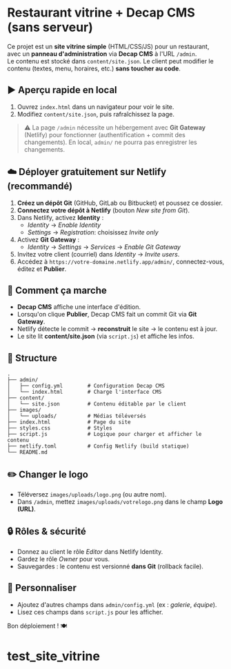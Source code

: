 # Restaurant vitrine + Decap CMS (sans serveur)

Ce projet est un **site vitrine simple** (HTML/CSS/JS) pour un restaurant, avec un **panneau d'administration** via **Decap CMS** à l'URL `/admin`.  
Le contenu est stocké dans `content/site.json`. Le client peut modifier le contenu (textes, menu, horaires, etc.) **sans toucher au code**.

## ▶️ Aperçu rapide en local
1. Ouvrez `index.html` dans un navigateur pour voir le site.
2. Modifiez `content/site.json`, puis rafraîchissez la page.

> ⚠️ La page `/admin` nécessite un hébergement avec **Git Gateway** (Netlify) pour fonctionner (authentification + commit des changements). En local, `admin/` ne pourra pas enregistrer les changements.

## ☁️ Déployer gratuitement sur Netlify (recommandé)
1. **Créez un dépôt Git** (GitHub, GitLab ou Bitbucket) et poussez ce dossier.
2. **Connectez votre dépôt à Netlify** (bouton *New site from Git*).
3. Dans Netlify, activez **Identity** :
   - *Identity* → *Enable Identity*
   - *Settings* → *Registration*: choisissez *Invite only*
4. Activez **Git Gateway** :
   - *Identity* → *Settings* → *Services* → *Enable Git Gateway*
5. Invitez votre client (courriel) dans *Identity* → *Invite users*.
6. Accédez à `https://votre-domaine.netlify.app/admin/`, connectez-vous, éditez et **Publier**.

## 🧰 Comment ça marche
- **Decap CMS** affiche une interface d'édition.
- Lorsqu'on clique **Publier**, Decap CMS fait un commit Git via **Git Gateway**.
- Netlify détecte le commit → **reconstruit** le site → le contenu est à jour.
- Le site lit **content/site.json** (via `script.js`) et affiche les infos.

## 📁 Structure
```
.
├── admin/
│   ├── config.yml        # Configuration Decap CMS
│   └── index.html        # Charge l'interface CMS
├── content/
│   └── site.json         # Contenu éditable par le client
├── images/
│   └── uploads/          # Médias téléversés
├── index.html            # Page du site
├── styles.css            # Styles
├── script.js             # Logique pour charger et afficher le contenu
├── netlify.toml          # Config Netlify (build statique)
└── README.md
```

## ✏️ Changer le logo
- Téléversez `images/uploads/logo.png` (ou autre nom).
- Dans `/admin`, mettez `images/uploads/votrelogo.png` dans le champ **Logo (URL)**.

## 🔒 Rôles & sécurité
- Donnez au client le rôle *Editor* dans Netlify Identity.
- Gardez le rôle *Owner* pour vous.
- Sauvegardes : le contenu est versionné **dans Git** (rollback facile).

## 🧩 Personnaliser
- Ajoutez d'autres champs dans `admin/config.yml` (ex : *galerie*, *équipe*).
- Lisez ces champs dans `script.js` pour les afficher.

Bon déploiement ! 🍽️
# test_site_vitrine
